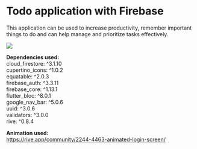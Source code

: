 # Todo application with Firebase

This application can be used to increase productivity, remember important things to do and can help manage and prioritize tasks effectively.

![](https://github.com/cjp-engr/cj-flutter-todo-app-w-firebase/blob/main/todo-app.gif)

**Dependencies used:** <br />
  cloud_firestore: ^3.1.10 <br />
  cupertino_icons: ^1.0.2 <br />
  equatable: ^2.0.3 <br />
  firebase_auth: ^3.3.11 <br />
  firebase_core: ^1.13.1 <br />
  flutter_bloc: ^8.0.1 <br />
  google_nav_bar: ^5.0.6 <br />
  uuid: ^3.0.6 <br />
  validators: ^3.0.0 <br />
  rive: ^0.8.4 <br />
    
**Animation used:** <br />
https://rive.app/community/2244-4463-animated-login-screen/ <br />
